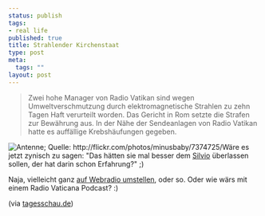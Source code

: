 ```yaml
--- 
status: publish
tags: 
- real life
published: true
title: Strahlender Kirchenstaat
type: post
meta: 
  tags: ""
layout: post
---
```

<blockquote>Zwei hohe Manager von Radio Vatikan sind wegen Umweltverschmutzung durch elektromagnetische Strahlen zu zehn Tagen Haft verurteilt worden. Das Gericht in Rom setzte die Strafen zur Bewährung aus. In der Nähe der Sendeanlagen von Radio Vatikan hatte es auffällige Krebshäufungen gegeben.</blockquote>

<img src="http://photos6.flickr.com/7374725_41fde27b9f_t.jpg" alt="Antenne; Quelle: http://flickr.com/photos/minusbaby/7374725/" class="alignleft" />Wäre es jetzt zynisch zu sagen: "Das hätten sie mal besser dem <a href="http://www.tagesschau.de/aktuell/meldungen/0,1185,OID575552_TYP1_NAVSPM3~1961002_REF,00.html">Silvio</a> überlassen sollen, der hat darin schon Erfahrung?" ;)

Naja, vielleicht ganz <a href="http://www.oecumene.radiovaticana.org/it1/diretta.asp">auf Webradio umstellen</a>, oder so. Oder wie wärs mit einem Radio Vaticana Podcast? :)

(via <a href="http://www.tagesschau.de/aktuell/meldungen/0,1185,OID4327332_REF1,00.html">tagesschau.de</a>)
